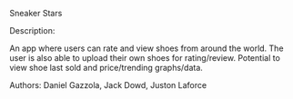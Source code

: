 Sneaker Stars

Description:

An app where users can rate and view shoes from around the world. The user is also able to upload their own shoes for rating/review. Potential to view shoe last sold and price/trending graphs/data.


Authors: Daniel Gazzola, Jack Dowd, Juston Laforce